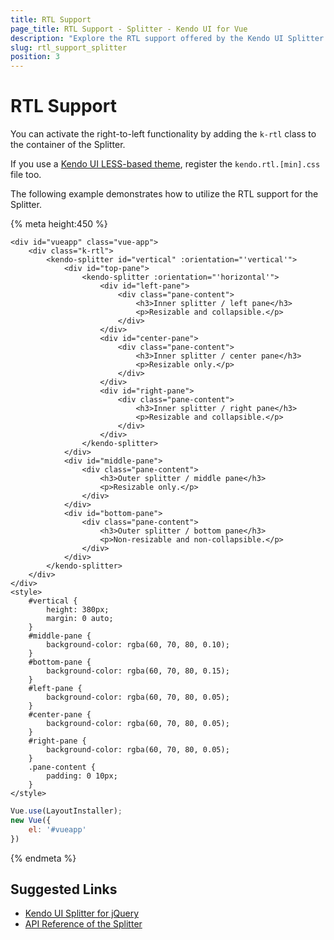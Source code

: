 ```yaml
---
title: RTL Support
page_title: RTL Support - Splitter - Kendo UI for Vue
description: "Explore the RTL support offered by the Kendo UI Splitter wrapper for Vue."
slug: rtl_support_splitter
position: 3
---
```


# RTL Support

You can activate the right-to-left functionality by adding the `k-rtl` class to the container of the Splitter.

If you use a [Kendo UI LESS-based theme](https://docs.telerik.com/kendo-ui/styles-and-layout/appearance-styling), register the `kendo.rtl.[min].css` file too.

The following example demonstrates how to utilize the RTL support for the Splitter.

{% meta height:450 %}
```html-preview
<div id="vueapp" class="vue-app">
    <div class="k-rtl">
        <kendo-splitter id="vertical" :orientation="'vertical'">
            <div id="top-pane">
                <kendo-splitter :orientation="'horizontal'">
                    <div id="left-pane">
                        <div class="pane-content">
                            <h3>Inner splitter / left pane</h3>
                            <p>Resizable and collapsible.</p>
                        </div>
                    </div>
                    <div id="center-pane">
                        <div class="pane-content">
                            <h3>Inner splitter / center pane</h3>
                            <p>Resizable only.</p>
                        </div>
                    </div>
                    <div id="right-pane">
                        <div class="pane-content">
                            <h3>Inner splitter / right pane</h3>
                            <p>Resizable and collapsible.</p>
                        </div>
                    </div>
                </kendo-splitter>
            </div>
            <div id="middle-pane">
                <div class="pane-content">
                    <h3>Outer splitter / middle pane</h3>
                    <p>Resizable only.</p>
                </div>
            </div>
            <div id="bottom-pane">
                <div class="pane-content">
                    <h3>Outer splitter / bottom pane</h3>
                    <p>Non-resizable and non-collapsible.</p>
                </div>
            </div>
        </kendo-splitter>
    </div>
</div>
<style>
    #vertical {
        height: 380px;
        margin: 0 auto;
    }
    #middle-pane {
        background-color: rgba(60, 70, 80, 0.10);
    }
    #bottom-pane {
        background-color: rgba(60, 70, 80, 0.15);
    }
    #left-pane {
        background-color: rgba(60, 70, 80, 0.05);
    }
    #center-pane {
        background-color: rgba(60, 70, 80, 0.05);
    }
    #right-pane {
        background-color: rgba(60, 70, 80, 0.05);
    }
    .pane-content {
        padding: 0 10px;
    }
</style>
```
```js
Vue.use(LayoutInstaller);
new Vue({
    el: '#vueapp'
})
```
{% endmeta %}

## Suggested Links

* [Kendo UI Splitter for jQuery](https://docs.telerik.com/kendo-ui/controls/layout/splitter/overview)
* [API Reference of the Splitter](https://docs.telerik.com/kendo-ui/api/javascript/ui/splitter)
